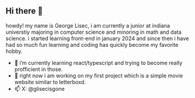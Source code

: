 ## Hi there 👋

howdy! my name is George Lisec, i am currently a junior at indiana universtiy majoring in computer science and minoring in math and data science. i started learning front-end in january 2024 and since then i have had so much fun learning and coding has quickly become my favorite hobby.

- 🌱 i’m currently learning react/typescript and trying to become really profficient in those.
- 🔭 right now i am working on my first project which is a simple movie website similar to letterboxd.
- 📫 X: @glisecisgone


<!--
**grgelsec/grgelsec** is a ✨ _special_ ✨ repository because its `README.md` (this file) appears on your GitHub profile.

Here are some ideas to get you started:

- 🔭 I’m currently working on ...
- 🌱 I’m currently learning ...
- 👯 I’m looking to collaborate on ...
- 🤔 I’m looking for help with ...
- 💬 Ask me about ...
- 📫 How to reach me: ...
- 😄 Pronouns: ...
- ⚡ Fun fact: ...
-->
